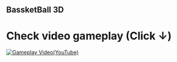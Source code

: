 ## BassketBall 3D
# Check video gameplay (Click ↓)
[![Gameplay Video(YouTube)](https://i.imgur.com/YMpWvbq.png)](https://www.youtube.com/watch?v=8Kz1E1VzWRM)



